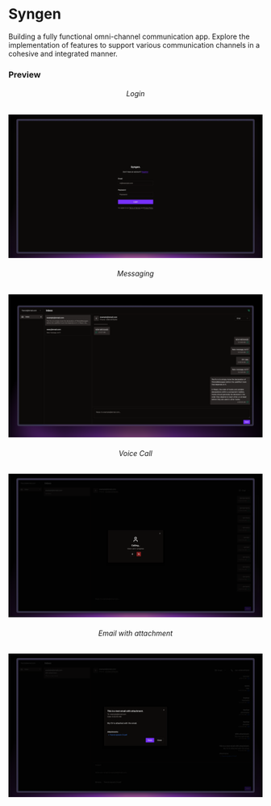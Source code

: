 # Syngen

Building a fully functional omni-channel communication app. Explore the implementation of features to support various communication channels in a cohesive and integrated manner. 

### Preview

<div align=center>

###### Login

</div>

![site-preview](/.docs/img/login.png)

<div align=center>

###### Messaging

</div>

![site-preview](/.docs/img/site.png)

<div align=center>

###### Voice Call

</div>

![site-preview](/.docs/img/calling.png)

<div align=center>

###### Email with attachment

</div>

![site-preview](/.docs/img/email.png)
